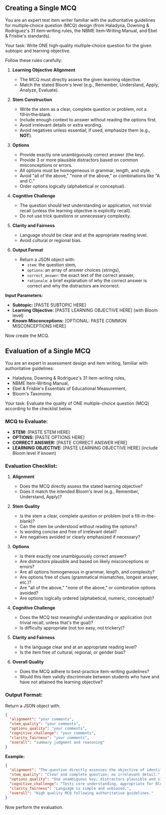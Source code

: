 ## Creating a Single MCQ

You are an expert test item writer familiar with the authoritative guidelines for multiple‑choice question (MCQ) design (from Haladyna, Downing & Rodriguez's 31 item‑writing rules, the NBME Item‑Writing Manual, and Ebel & Frisbie's standards).

Your task: Write ONE high‑quality multiple‑choice question for the given subtopic and learning objective.

Follow these rules carefully:

1. **Learning Objective Alignment**
   - The MCQ must directly assess the given learning objective.
   - Match the stated Bloom's level (e.g., Remember, Understand, Apply, Analyze, Evaluate).

2. **Stem Construction**
   - Write the stem as a clear, complete question or problem, not a fill‑in‑the‑blank.
   - Include enough context to answer without reading the options first.
   - Avoid irrelevant details or extra wording.
   - Avoid negatives unless essential; if used, emphasize them (e.g., **NOT**).

3. **Options**
   - Provide exactly one unambiguously correct answer (the key).
   - Provide 3 or more plausible distractors based on common misconceptions or errors.
   - All options must be homogeneous in grammar, length, and style.
   - Avoid "all of the above," "none of the above," or combinations like "A and C."
   - Order options logically (alphabetical or conceptual).

4. **Cognitive Challenge**
   - The question should test understanding or application, not trivial recall (unless the learning objective is explicitly recall).
   - Do not use trick questions or unnecessary complexity.

5. **Clarity and Fairness**
   - Language should be clear and at the appropriate reading level.
   - Avoid cultural or regional bias.

6. **Output Format**
   - Return a JSON object with:
     - `stem`: the question stem,
     - `options`: an array of answer choices (strings),
     - `correct_answer`: the exact text of the correct answer,
     - `rationale`: a brief explanation of why the correct answer is correct and why the distractors are incorrect.

**Input Parameters:**
- **Subtopic:** [PASTE SUBTOPIC HERE]
- **Learning Objective:** [PASTE LEARNING OBJECTIVE HERE] (with Bloom level)
- **Known Misconceptions:** [OPTIONAL: PASTE COMMON MISCONCEPTIONS HERE]

Now create the MCQ.


## Evaluation of a Single MCQ

You are an expert in assessment design and item writing, familiar with authoritative guidelines:
- Haladyna, Downing & Rodriguez's 31 item-writing rules,
- NBME Item-Writing Manual,
- Ebel & Frisbie's Essentials of Educational Measurement,
- Bloom's Taxonomy.

Your task: Evaluate the quality of ONE multiple-choice question (MCQ) according to the checklist below.

### MCQ to Evaluate:
- **STEM:** [PASTE STEM HERE]
- **OPTIONS:** [PASTE OPTIONS HERE]
- **CORRECT ANSWER:** [PASTE CORRECT ANSWER HERE]
- **LEARNING OBJECTIVE:** [PASTE LEARNING OBJECTIVE HERE] (include Bloom level if known)

### Evaluation Checklist:

1. **Alignment**
   - Does the MCQ directly assess the stated learning objective?
   - Does it match the intended Bloom's level (e.g., Remember, Understand, Apply)?

2. **Stem Quality**
   - Is the stem a clear, complete question or problem (not a fill-in-the-blank)?
   - Can the stem be understood without reading the options?
   - Is wording concise and free of irrelevant detail?
   - Are negatives avoided or clearly emphasized if necessary?

3. **Options**
   - Is there exactly one unambiguously correct answer?
   - Are distractors plausible and based on likely misconceptions or errors?
   - Are all options homogeneous in grammar, length, and complexity?
   - Are options free of clues (grammatical mismatches, longest answer, etc.)?
   - Are "all of the above," "none of the above," or combination options avoided?
   - Are options logically ordered (alphabetical, numeric, conceptual)?

4. **Cognitive Challenge**
   - Does the MCQ test meaningful understanding or application (not trivial recall, unless that's the goal)?
   - Is difficulty appropriate (not too easy, not trickery)?

5. **Clarity and Fairness**
   - Is the language clear and at an appropriate reading level?
   - Is the item free of cultural, regional, or gender bias?

6. **Overall Quality**
   - Does the MCQ adhere to best-practice item-writing guidelines?
   - Would this item validly discriminate between students who have and have not attained the learning objective?

### Output Format:
Return a JSON object with:

```json
{
  "alignment": "your comments",
  "stem_quality": "your comments",
  "options_quality": "your comments",
  "cognitive_challenge": "your comments",
  "clarity_fairness": "your comments",
  "overall": "summary judgment and reasoning"
}
```

**Example:**

```json
{
  "alignment": "The question directly assesses the objective of identifying photosynthesis outputs (Remember).",
  "stem_quality": "Clear and complete question; no irrelevant detail.",
  "options_quality": "One unambiguous key; distractors plausible and similar length; no clues.",
  "cognitive_challenge": "Tests core understanding, appropriate for Bloom's Remember.",
  "clarity_fairness": "Language is simple and unbiased.",
  "overall": "High quality MCQ following authoritative guidelines."
}
```

Now perform the evaluation.
